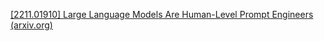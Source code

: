 [[2211.01910] Large Language Models Are Human-Level Prompt Engineers (arxiv.org)](https://arxiv.org/abs/2211.01910)

